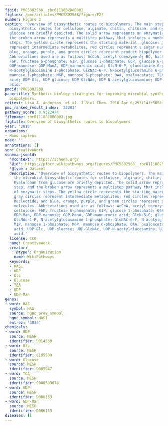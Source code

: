 ```yaml
---
figid: PMC5892568__zbc0111882880002
figlink: /pmc/articles/PMC5892568/figure/F2/
number: Figure 2
caption: 'Overview of biosynthetic routes to biopolymers. The main steps in the microbial
  biosynthetic routes for cellulose, alginate, chitin, chitosan, and hyaluronan from
  glucose are briefly depicted. The solid arrow represents an enzymatic step, and
  the broken arrow represents a multistep pathway that includes a number of enzymatic
  steps. The yellow circle represents the starting material, glucose; gray circles
  represent intermediate metabolites; red circles represent a sugar nucleotide; and
  blue, orange, purple, and green circles represent product biopolymer molecules.
  Abbreviations used are as follows: AcCoA, acetyl coenzyme-A; BC, bacterial cellulose;
  F6P, fructose 6-phosphate; G1P, glucose 1-phosphate; G6P, glucose 6-phosphate; GDP-Man,
  GDP-mannose; GDP-ManA, GDP-mannuronic acid; GlcN-6-P, glucosamine 6-phosphate; GlcNAc-1-P,
  N-acetylglucosamine 1-phosphate; GlcNAc-6-P, N-acetylglucosamine 6-phosphate; M1P,
  mannose 1-phosphate; M6P, mannose 6-phosphate; OAA, oxaloacetate; TCA, tricarboxylic
  acid; UDP-Glc, UDP-glucose; UDP-GlcNAc, UDP-N-acetylglucosamine; UDP-GlcUA, UDP-glucuronic
  acid.'
pmcid: PMC5892568
papertitle: Synthetic biology strategies for improving microbial synthesis of “green”
  biopolymers.
reftext: Lisa A. Anderson, et al. J Biol Chem. 2018 Apr 6;293(14):5053-5061.
pmc_ranked_result_index: '22281'
pathway_score: 0.9522474
filename: zbc0111882880002.jpg
figtitle: Overview of biosynthetic routes to biopolymers
year: '2018'
organisms:
- Homo sapiens
ndex: ''
annotations: []
seo: CreativeWork
schema-jsonld:
  '@context': https://schema.org/
  '@id': https://pfocr.wikipathways.org/figures/PMC5892568__zbc0111882880002.html
  '@type': Dataset
  description: 'Overview of biosynthetic routes to biopolymers. The main steps in
    the microbial biosynthetic routes for cellulose, alginate, chitin, chitosan, and
    hyaluronan from glucose are briefly depicted. The solid arrow represents an enzymatic
    step, and the broken arrow represents a multistep pathway that includes a number
    of enzymatic steps. The yellow circle represents the starting material, glucose;
    gray circles represent intermediate metabolites; red circles represent a sugar
    nucleotide; and blue, orange, purple, and green circles represent product biopolymer
    molecules. Abbreviations used are as follows: AcCoA, acetyl coenzyme-A; BC, bacterial
    cellulose; F6P, fructose 6-phosphate; G1P, glucose 1-phosphate; G6P, glucose 6-phosphate;
    GDP-Man, GDP-mannose; GDP-ManA, GDP-mannuronic acid; GlcN-6-P, glucosamine 6-phosphate;
    GlcNAc-1-P, N-acetylglucosamine 1-phosphate; GlcNAc-6-P, N-acetylglucosamine 6-phosphate;
    M1P, mannose 1-phosphate; M6P, mannose 6-phosphate; OAA, oxaloacetate; TCA, tricarboxylic
    acid; UDP-Glc, UDP-glucose; UDP-GlcNAc, UDP-N-acetylglucosamine; UDP-GlcUA, UDP-glucuronic
    acid.'
  license: CC0
  name: CreativeWork
  creator:
    '@type': Organization
    name: WikiPathways
  keywords:
  - HAS1
  - UDP
  - Glc
  - Glucose
  - TCA
  - GDP
  - GDP-Man
genes:
- word: HAS
  symbol: HAS
  source: hgnc_prev_symbol
  hgnc_symbol: HAS1
  entrez: '3036'
chemicals:
- word: UDP
  source: MESH
  identifier: D014530
- word: Glc
  source: MESH
  identifier: C105508
- word: Glucose
  source: MESH
  identifier: D005947
- word: TCA
  source: MESH
  identifier: C000589078
- word: GDP
  source: MESH
  identifier: D006153
- word: GDP-Man
  source: MESH
  identifier: D006153
diseases: []
---
```

